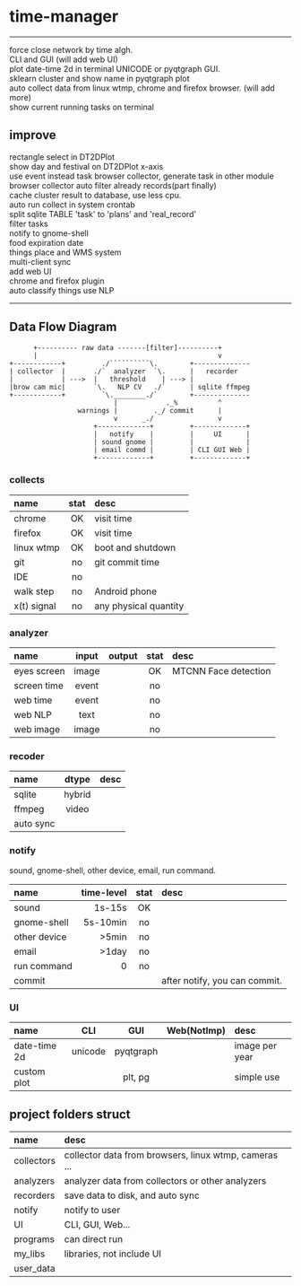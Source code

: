 # time-manager

----------------------------

force close network by time algh.  
CLI and GUI  (will add web UI)  
plot date-time 2d in terminal UNICODE or pyqtgraph GUI.  
sklearn cluster and show name in pyqtgraph plot  
auto collect data from linux wtmp, chrome and firefox browser. (will add more)  
show current running tasks on terminal  

## improve
rectangle select in DT2DPlot  
show day and festival on DT2DPlot x-axis  
use event instead task browser collector, generate task in other module  
browser collector auto filter already records(part finally)  
cache cluster result to database, use less cpu.  
auto run collect in system crontab  
split sqlite TABLE 'task' to 'plans' and 'real_record'  
filter tasks  
notify to gnome-shell  
food expiration date  
things place and WMS system  
multi-client sync  
add web UI  
chrome and firefox plugin  
auto classify things use NLP  

----------------------------

## Data Flow Diagram
```
      +---------- raw data -------[filter]----------+
      |                                             v
+------------+         ./``````````\.        +--------------
| collector  |       ./`  analyzer  `\.      |   recorder
|            | --->  |   threshold    | ---> |
|brow cam mic|       `\.   NLP CV   ./`      | sqlite ffmpeg
+------------+         `\.________./`        +--------------
                          |            ._%          ^
                 warnings |         ._/ commit      |
                          v      _./                v
                     +-------------+         +-------------+
                     |   notify    |         |     UI      |
                     | sound gnome |         |             |
                     | email commd |         | CLI GUI Web |
                     +-------------+         +-------------+
```

### collects
| name       | stat | desc                  |
| :--------- | :---:| :-------------------- |
| chrome     |  OK  | visit time            |
| firefox    |  OK  | visit time            |
| linux wtmp |  OK  | boot and shutdown     |
| git        |  no  | git commit time       |
| IDE        |  no  |                       |
| walk step  |  no  | Android phone         |
| x(t) signal|  no  | any physical quantity |

### analyzer
| name         | input | output| stat | desc                  |
| :----------- | :---: | :---: | :---:| :-------------------- |
| eyes screen  | image |       |  OK  | MTCNN Face detection  |
| screen time  | event |       |  no  |
| web time     | event |       |  no  |
| web NLP      | text  |       |  no  |
| web image    | image |       |  no  |

### recoder
| name        | dtype | desc             |
| :---------- | :---: | :--------------- |
| sqlite      | hybrid|
| ffmpeg      | video |
| auto sync   |

### notify
sound, gnome-shell, other device, email, run command.  

| name        | time-level | stat | desc        |
| :---------- | ---------: | :---:| :---------- |
| sound       |     1s-15s |  OK  |
| gnome-shell |   5s-10min |  no  |
| other device|      >5min |  no  |
| email       |      >1day |  no  |
| run command |          0 |  no  |
| commit      |            |      | after notify, you can commit.

### UI
| name         |   CLI   |    GUI    |  Web(NotImp) | desc           |
| :----------- | :-----: | :-------: | :----------: | :------------- |
| date-time 2d | unicode | pyqtgraph |              | image per year |
| custom plot  |         | plt, pg   |              | simple use     |

## project folders struct
| name       | desc
| :--------  | :------------
| collectors | collector data from browsers, linux wtmp, cameras ...
| analyzers  | analyzer data from collectors or other analyzers
| recorders  | save data to disk, and auto sync
| notify     | notify to user
| UI         | CLI, GUI, Web...
| programs   | can direct run
| my_libs    | libraries, not include UI
| user_data  |